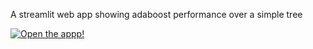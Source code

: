 A streamlit web app showing adaboost performance over a simple tree

[![Open the appp!](https://static.streamlit.io/badges/streamlit_badge_black_white.svg)](https://share.streamlit.io/clement-lelievre/ml_tree_comparison/app.py)